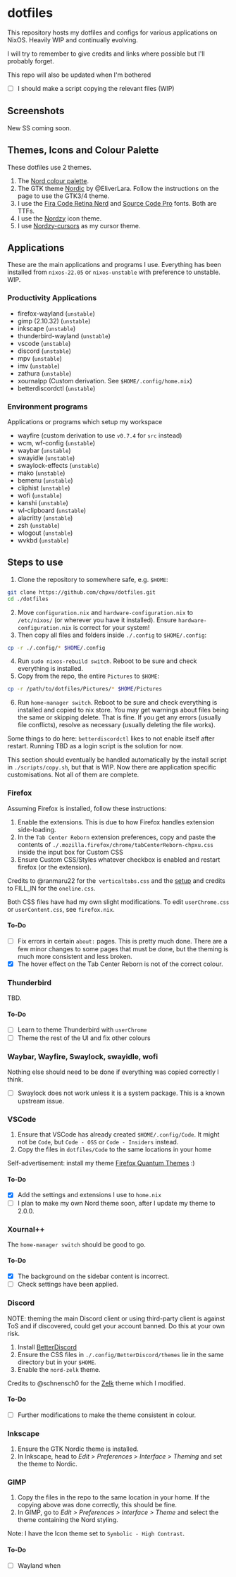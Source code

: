 # dotfiles
This repository hosts my dotfiles and configs for various applications on NixOS. Heavily WIP and continually evolving.

I will try to remember to give credits and links where possible but I'll probably forget.

This repo will also be updated when I'm bothered
- [ ] I should make a script copying the relevant files (WIP)

## Screenshots
New SS coming soon. 
<!-- ![Desktop](https://github.com/chpxu/dotfiles/blob/void/Screenshots/desktop.png)
![Firefox](https://github.com/chpxu/dotfiles/blob/void/Screenshots/firefox.png)
![nwggrid](https://github.com/chpxu/dotfiles/blob/void/Screenshots/nwggrid.png)
![VSCode](https://github.com/chpxu/dotfiles/blob/void/Screenshots/vscode.png)
![Xournal++](https://github.com/chpxu/dotfiles/blob/void/Screenshots/xournalpp.png)
![Alacritty](https://github.com/chpxu/dotfiles/blob/void/Screenshots/alacritty.png)
![Zathura](https://github.com/chpxu/dotfiles/blob/void/Screenshots/zathura.png)
![GIMP](https://github.com/chpxu/dotfiles/blob/void/Screenshots/gimp.png)
![Inkscape](https://github.com/chpxu/dotfiles/blob/void/Screenshots/inkscape.png)
![Thunderbird](https://github.com/chpxu/dotfiles/blob/void/Screenshots/thunderbird.png) -->
<!-- 
Notes:
- Unfortunately GIMP is running in XWayland Mode :(
- The yellow box in Zathura is the select colour. -->
## Themes, Icons and Colour Palette
These dotfiles use 2 themes. 
1. The [Nord colour palette](https://nordtheme.com).
2. The GTK theme [Nordic](https://www.gnome-look.org/p/1267246/) by @EliverLara.
Follow the instructions on the page to use the GTK3/4 theme.
3. I use the [Fira Code Retina Nerd](https://github.com/ryanoasis/nerd-fonts/tree/master/patched-fonts/FiraCode) and [Source Code Pro](https://github.com/adobe-fonts/source-code-pro) fonts. Both are TTFs.
4. I use the [Nordzy](https://github.com/alvatip/Nordzy-icon) icon theme.
5. I use [Nordzy-cursors](https://www.gnome-look.org/p/1571937) as my cursor theme.

## Applications
These are the main applications and programs I use. Everything has been installed from `nixos-22.05` or `nixos-unstable` with preference to unstable. WIP.
### Productivity Applications
- firefox-wayland (`unstable`)
- gimp (2.10.32) (`unstable`)
- inkscape (`unstable`)
- thunderbird-wayland (`unstable`)
- vscode (`unstable`)
- discord (`unstable`)
- mpv (`unstable`)
- imv (`unstable`)
- zathura (`unstable`)
- xournalpp (Custom derivation. See `$HOME/.config/home.nix`)
- betterdiscordctl (`unstable`)
<!-- - LibreOffice (void repos) -->
### Environment programs
Applications or programs which setup my workspace
- wayfire (custom derivation to use `v0.7.4` for `src` instead)
- wcm, wf-config (`unstable`)
- waybar (`unstable`)
- swayidle (`unstable`)
- swaylock-effects (`unstable`)
- mako (`unstable`)
- bemenu (`unstable`)
- cliphist (`unstable`)
- wofi (`unstable`)
- kanshi (`unstable`)
- wl-clipboard (`unstable`)
- alacritty (`unstable`)
- zsh (`unstable`)
- wlogout (`unstable`)
- wvkbd (`unstable`)

## Steps to use
1. Clone the repository to somewhere safe, e.g. `$HOME`:
```sh
git clone https://github.com/chpxu/dotfiles.git
cd ./dotfiles
```
2. Move `configuration.nix` and `hardware-configuration.nix` to `/etc/nixos/` (or wherever you have it installed). Ensure `hardware-configuration.nix` is correct for your system!
3. Then copy all files and folders inside `./.config` to `$HOME/.config`:
```sh
cp -r ./.config/* $HOME/.config
```
4. Run `sudo nixos-rebuild switch`. Reboot to be sure and check everything is installed.
5. Copy from the repo, the entire `Pictures` to `$HOME`:
```sh
cp -r /path/to/dotfiles/Pictures/* $HOME/Pictures
```
6. Run `home-manager switch`. Reboot to be sure and check everything is installed and copied to nix store. You may get warnings about files being the same or skipping delete. That is fine. If you get any errors (usually file conflicts), resolve as necessary (usually deleting the file works).

Some things to do here: `betterdiscordctl` likes to not enable itself after restart. Running TBD as a login script is the solution for now.

This section should eventually be handled automatically by the install script in `./scripts/copy.sh`, but that is WIP.
Now there are application specific customisations. Not all of them are complete.

### Firefox
Assuming Firefox is installed, follow these instructions:
1. Enable the extensions. This is due to how Firefox handles extension side-loading.
2. In the `Tab Center Reborn` extension preferences, copy and paste the contents of `./.mozilla.firefox/chrome/tabCenterReborn-chpxu.css`  inside the input box for Custom CSS
3. Ensure Custom CSS/Styles whatever checkbox is enabled and restart firefox (or the extension). 

Credits to @ranmaru22 for the` verticaltabs.css` and the [setup](https://github.com/ranmaru22/firefox-vertical-tabs) and credits to  FILL_IN for the `oneline.css`.

Both CSS files have had my own slight modifications. To edit `userChrome.css` or `userContent.css`, see `firefox.nix`.

#### To-Do
- [ ] Fix errors in certain `about:` pages. This is pretty much done. There are a few minor changes to some pages that must be done, but the theming is much more consistent and less broken.
- [x] The hover effect on the Tab Center Reborn is not of the correct colour.

### Thunderbird
TBD.
#### To-Do
- [ ] Learn to theme Thunderbird with `userChrome`
- [ ] Theme the rest of the UI and fix other colours
### Waybar, Wayfire, Swaylock, swayidle, wofi
Nothing else should need to be done if everything was copied correctly I think. 

- [ ] Swaylock does not work unless it is a system package. This is a known upstream issue. 
### VSCode
1. Ensure that VSCode has already created `$HOME/.config/Code`. It might not be `Code`, but `Code - OSS` or `Code - Insiders` instead.
2. Copy the files in `dotfiles/Code` to the same locations in your home

Self-advertisement: install my theme [Firefox Quantum Themes](https://marketplace.visualstudio.com/items?itemName=beastdestroyer.firefox-quantum-themes) :)

#### To-Do
- [x] Add the settings and extensions I use to `home.nix`
- [ ] I plan to make my own Nord theme soon, after I update my theme to 2.0.0.

### Xournal++
The `home-manager switch` should be good to go.
#### To-Do
- [x] The background on the sidebar content is incorrect.
- [ ] Check settings have been applied.
### Discord
NOTE: theming the main Discord client or using third-party client is against ToS and if discovered, could get your account banned. Do this at your own risk.

1. Install [BetterDiscord](https://betterdiscord.app/)
2. Ensure the CSS files in `./.config/BetterDiscord/themes` lie in the same directory but in your `$HOME`. 
3. Enable the `nord-zelk` theme.

Credits to @schnensch0 for the [Zelk](https://github.com/schnensch0/zelk) theme which I modified.

#### To-Do
- [ ]  Further modifications to make the theme consistent in colour.

### Inkscape
1. Ensure the GTK Nordic theme is installed.
2. In Inkscape, head to _Edit > Preferences > Interface > Theming_ and set the theme to Nordic.
### GIMP
1. Copy the files in the repo to the same location in your home. If the copying above was done correctly, this should be fine.
2. In GIMP, go to _Edit > Preferences > Interface > Theme_ and select the theme containing the Nord styling.
  
Note: I have the Icon theme set to `Symbolic - High Contrast`.
#### To-Do
- [ ] Wayland when